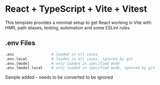 # React + TypeScript + Vite + Vitest

This template provides a minimal setup to get React working in Vite with HMR, path aliases, testing, automation and some ESLint rules.

## .env Files

```bash
.env                 # loaded in all cases
.env.local           # loaded in all cases, ignored by git
.env.[mode]          # only loaded in specified mode
.env.[mode].local    # only loaded in specified mode, ignored by git
```

Sample added - needs to be converted to be ignored
